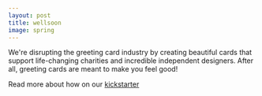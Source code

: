 ```yaml
---
layout: post
title: wellsoon
image: spring
---
```

We're disrupting the greeting card industry by creating beautiful cards that support life-changing charities and incredible independent designers. After all, greeting cards are meant to make you feel good! 

Read more about how on our [kickstarter](#)
